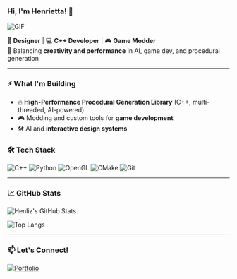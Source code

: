### Hi, I'm Henrietta! 👋

![GIF](https://cdn.prod.website-files.com/667c3c67ba93623344ee6ac7/6787be4e832d36673f861bff_221352975-94759904-aa4c-4032-a8ab-b546efb9c478.gif)

🎨 **Designer** | 💻 **C++ Developer** | 🎮 **Game Modder**  
🚀 Balancing **creativity and performance** in AI, game dev, and procedural generation

---

### ⚡ **What I'm Building**
- 🔥 **High-Performance Procedural Generation Library** (C++, multi-threaded, AI-powered)
- 🎮 Modding and custom tools for **game development**
- 🛠️ AI and **interactive design systems**

### 🛠 **Tech Stack**
![C++](https://img.shields.io/badge/C++-00599C?style=for-the-badge&logo=cplusplus&logoColor=white)
![Python](https://img.shields.io/badge/Python-3776AB?style=for-the-badge&logo=python&logoColor=white)
![OpenGL](https://img.shields.io/badge/OpenGL-5586A4?style=for-the-badge&logo=opengl&logoColor=white)
![CMake](https://img.shields.io/badge/CMake-064F8C?style=for-the-badge&logo=cmake&logoColor=white)
![Git](https://img.shields.io/badge/Git-F05032?style=for-the-badge&logo=git&logoColor=white)

---

### 📈 **GitHub Stats**
![Henliz's GitHub Stats](https://github-readme-stats.vercel.app/api?username=henliz&show_icons=true&theme=radical)

![Top Langs](https://github-readme-stats.vercel.app/api/top-langs/?username=henliz&layout=compact&theme=radical)

---

### 📫 **Let's Connect!**
[![Portfolio](https://img.shields.io/badge/Portfolio-000?style=for-the-badge&logo=webflow&logoColor=white)](https://henrietta.webflow.io/)
